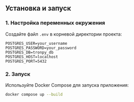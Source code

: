 ## Установка и запуск

### 1. Настройка переменных окружения

Создайте файл `.env` в корневой директории проекта:

```env
POSTGRES_USER=your_username
POSTGRES_PASSWORD=your_password
POSTGRES_DB=tronpy_db
POSTGRES_HOST=localhost
POSTGRES_PORT=5432
```

### 2. Запуск 

Используйте Docker Compose для запуска приложения:

```bash
docker compose up --build
```
